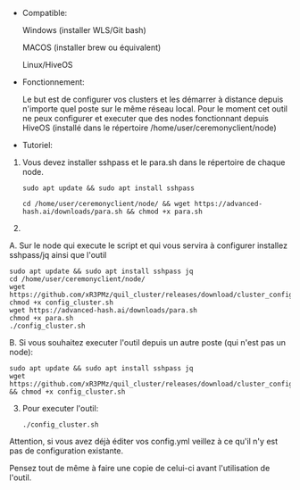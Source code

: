 - Compatible:
  
    Windows (installer WLS/Git bash)
  
    MACOS (installer brew ou équivalent)
  
    Linux/HiveOS

- Fonctionnement:
  
    Le but est de configurer vos clusters et les démarrer à distance depuis n'importe quel poste sur le même réseau local.
    Pour le moment cet outil ne peux configurer et executer que des nodes fonctionnant depuis HiveOS (installé dans le répertoire /home/user/ceremonyclient/node)

- Tutoriel:
  
1. Vous devez installer sshpass et le para.sh dans le répertoire de chaque node.
   
    `sudo apt update && sudo apt install sshpass`
   
    `cd /home/user/ceremonyclient/node/ && wget https://advanced-hash.ai/downloads/para.sh && chmod +x para.sh`

3. 

A. Sur le node qui execute le script et qui vous servira à configurer installez sshpass/jq ainsi que l'outil

    sudo apt update && sudo apt install sshpass jq
    cd /home/user/ceremonyclient/node/
    wget https://github.com/xR3PMz/quil_cluster/releases/download/cluster_config/config_cluster.sh
    chmod +x config_cluster.sh
    wget https://advanced-hash.ai/downloads/para.sh
    chmod +x para.sh
    ./config_cluster.sh
   
B. Si vous souhaitez executer l'outil depuis un autre poste (qui n'est pas un node):

    sudo apt update && sudo apt install sshpass jq
    wget https://github.com/xR3PMz/quil_cluster/releases/download/cluster_config/config_cluster.sh && chmod +x config_cluster.sh

3. Pour executer l'outil: 

    `./config_cluster.sh`

Attention, si vous avez déjà éditer vos config.yml veillez à ce qu'il n'y est pas de configuration existante.

Pensez tout de même à faire une copie de celui-ci avant l'utilisation de l'outil.



